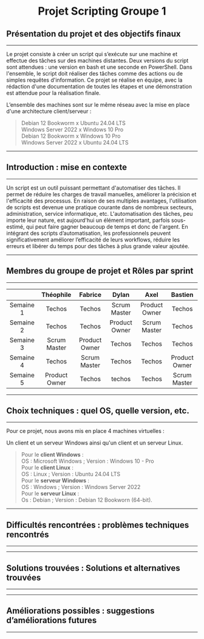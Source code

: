 <div align="center"><H1> Projet Scripting Groupe 1 </H1></div>

## Présentation du projet et des objectifs finaux
_______

Le projet consiste à créer un script qui s’exécute sur une machine et effectue des tâches sur des machines distantes. Deux versions du script sont attendues : une version en bash et une seconde en PowerShell. Dans l'ensemble, le script doit réaliser des tâches comme des actions ou de simples requêtes d'information. Ce projet se réalise en équipe, avec la rédaction d'une documentation de toutes les étapes et une démonstration est attendue pour la réalisation finale. 

L’ensemble des machines sont sur le même réseau avec la mise en place d'une architecture client/serveur : 
> Debian 12 Bookworm x Ubuntu 24.04 LTS  
> Windows Server 2022 x Windows 10 Pro  
> Debian 12 Bookworm x Windows 10 Pro  
> Windows Server 2022 x Ubuntu 24.04 LTS  

_______
## Introduction : mise en contexte
_______

Un script est un outil puissant permettant d'automatiser des tâches. Il permet de réduire les charges de travail manuelles, améliorer la précision et l'efficacité des processus. En raison de ses multiples avantages, l'utilisation de scripts est devenue une pratique courante dans de nombreux secteurs, administration, service informatique, etc. L'automatisation des tâches, peu importe leur nature, est aujourd'hui un élément important, parfois sous-estimé, qui peut faire gagner beaucoup de temps et donc de l'argent. En intégrant des scripts d’automatisation, les professionnels peuvent significativement améliorer l’efficacité de leurs workflows, réduire les erreurs et libérer du temps pour des tâches à plus grande valeur ajoutée.
_______
## Membres du groupe de projet et Rôles par sprint
_______
| | Théophile | Fabrice | Dylan | Axel | Bastien |
| :-: | :-: | :-: | :-: | :-: | :-: |
| Semaine 1 | Techos | Techos | Scrum Master | Product Owner | Techos |
| Semaine 2 | Techos | Techos | Product Owner | Scrum Master | Techos |
| Semaine 3 | Scrum Master | Product Owner | Techos | Techos | Techos |
| Semaine 4 | Techos | Scrum Master | Techos | Techos | Product Owner |
| Semaine 5 | Product Owner | Techos | techos | Techos | Scrum Master |

_______
## Choix techniques : quel OS, quelle version, etc.
_______
Pour ce projet, nous avons mis en place 4 machines virtuelles :

Un client et un serveur Windows ainsi qu'un client et un serveur Linux.

> Pour le **client Windows** :  
>       OS : Microsoft Windows ; Version : Windows 10 - Pro  
> Pour le **client Linux** :  
>       OS : Linux ; Version : Ubuntu 24.04 LTS  
> Pour le **serveur Windows** :  
>       OS : Windows ; Version : Windows Server 2022  
> Pour le **serveur Linux** :  
>       Os : Debian ; Version : Debian 12 Bookworn (64-bit).  

_______
## Difficultés rencontrées : problèmes techniques rencontrés
_______

_______
## Solutions trouvées : Solutions et alternatives trouvées
_______

_______
## Améliorations possibles : suggestions d’améliorations futures
_______

